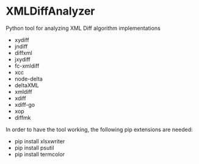 # XMLDiffAnalyzer
Python tool for analyzing XML Diff algorithm implementations
* xydiff
* jndiff
* diffxml
* jxydiff
* fc-xmldiff
* xcc
* node-delta
* deltaXML
* xmldiff
* xdiff
* xdiff-go
* xop
* diffmk

In order to have the tool working, the following pip extensions are needed:
* pip install xlsxwriter 
* pip install psutil
* pip install termcolor
